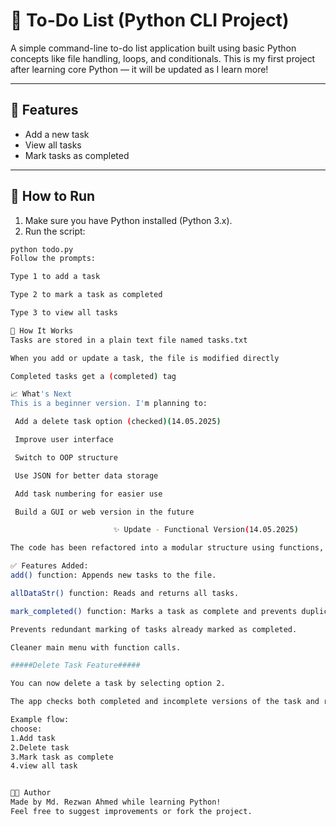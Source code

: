 # 📝 To-Do List (Python CLI Project)

A simple command-line to-do list application built using basic Python concepts like file handling, loops, and conditionals. This is my first project after learning core Python — it will be updated as I learn more!

---

## 📌 Features

- Add a new task
- View all tasks
- Mark tasks as completed

---

## 🚀 How to Run

1. Make sure you have Python installed (Python 3.x).
2. Run the script:

```bash
python todo.py
Follow the prompts:

Type 1 to add a task

Type 2 to mark a task as completed

Type 3 to view all tasks

📂 How It Works
Tasks are stored in a plain text file named tasks.txt

When you add or update a task, the file is modified directly

Completed tasks get a (completed) tag

📈 What's Next
This is a beginner version. I'm planning to:

 Add a delete task option (checked)(14.05.2025)

 Improve user interface

 Switch to OOP structure

 Use JSON for better data storage

 Add task numbering for easier use

 Build a GUI or web version in the future

                       ✨ Update - Functional Version(14.05.2025)

The code has been refactored into a modular structure using functions, which makes it more maintainable and readable.

✅ Features Added:
add() function: Appends new tasks to the file.

allDataStr() function: Reads and returns all tasks.

mark_completed() function: Marks a task as complete and prevents duplicate completion.

Prevents redundant marking of tasks already marked as completed.

Cleaner main menu with function calls.

#####Delete Task Feature#####

You can now delete a task by selecting option 2.

The app checks both completed and incomplete versions of the task and removes it.

Example flow:
choose:
1.Add task
2.Delete task
3.Mark task as complete
4.view all task


👨‍💻 Author
Made by Md. Rezwan Ahmed while learning Python!
Feel free to suggest improvements or fork the project.

